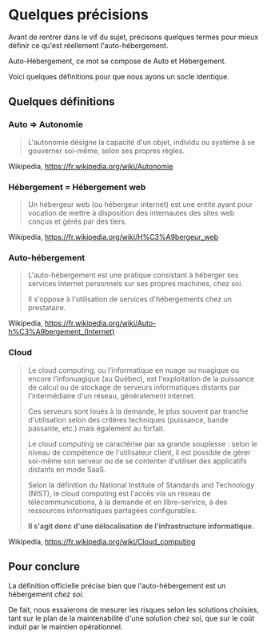 # Quelques précisions

Avant de rentrer dans le vif du sujet, 
précisons quelques termes pour mieux définir ce qu'est réellement l'auto-hébergement.

Auto-Hébergement, ce mot se compose de Auto et Hébergement.

Voici quelques définitions pour que nous ayons un socle identique.

## Quelques définitions

### Auto => Autonomie

> L'autonomie désigne la capacité d'un objet, 
> individu ou système à se gouverner soi-même, 
> selon ses propres règles.

Wikipedia, <https://fr.wikipedia.org/wiki/Autonomie>

### Hébergement = Hébergement web

> Un hébergeur web (ou hébergeur internet) est 
> une entité ayant pour vocation 
> de mettre à disposition des internautes 
> des sites web conçus et gérés par des tiers.

Wikipedia, <https://fr.wikipedia.org/wiki/H%C3%A9bergeur_web>

### Auto-hébergement

> L'auto-hébergement est une pratique 
> consistant à héberger ses services Internet personnels 
> sur ses propres machines, chez soi. 
> 
> Il s'oppose à l'utilisation de services d'hébergements chez un prestataire.

Wikipedia, <https://fr.wikipedia.org/wiki/Auto-h%C3%A9bergement_(Internet)>

### Cloud

> Le cloud computing, 
> ou l’informatique en nuage ou nuagique ou encore l’infonuagique (au Québec), 
> est l'exploitation de la puissance de calcul 
> ou de stockage de serveurs informatiques distants 
> par l'intermédiaire d'un réseau, généralement internet. 
> 
> Ces serveurs sont loués à la demande, 
> le plus souvent par tranche d'utilisation selon des critères techniques 
> (puissance, bande passante, etc.) mais également au forfait. 
> 
> Le cloud computing se caractérise par sa grande souplesse : 
> selon le niveau de compétence de l'utilisateur client, 
> il est possible de gérer soi-même son serveur 
> ou de se contenter d'utiliser des applicatifs distants en mode SaaS. 
> 
> Selon la définition du National Institute of Standards and Technology (NIST), 
> le cloud computing est l'accès via un réseau de télécommunications, 
> à la demande et en libre-service, 
> à des ressources informatiques partagées configurables. 
> 
> **Il s'agit donc d'une délocalisation de l'infrastructure informatique.**

Wikipedia, <https://fr.wikipedia.org/wiki/Cloud_computing>

## Pour conclure

La définition officielle précise bien 
que l'auto-hébergement est un hébergement *chez soi*.

De fait, nous essaierons de mesurer les risques selon les solutions choisies,
tant sur le plan de la maintenabilité d'une solution chez soi,
que sur le coût induit par le maintien opérationnel.